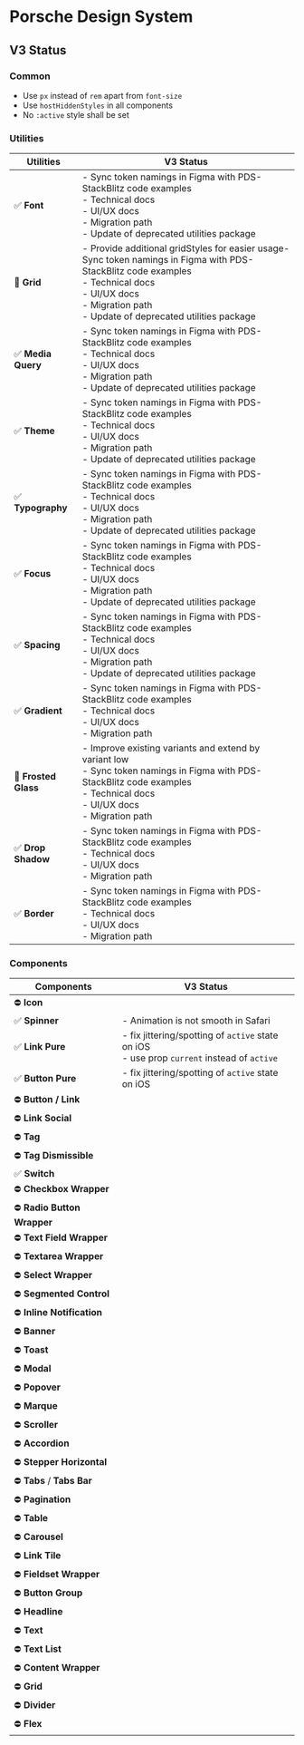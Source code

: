 # Porsche Design System

## V3 Status

### Common

- Use `px` instead of `rem` apart from `font-size`
- Use `hostHiddenStyles` in all components
- No `:active` style shall be set

### Utilities

| Utilities            | V3 Status                                                                                                                                                                                                            |
| -------------------- | -------------------------------------------------------------------------------------------------------------------------------------------------------------------------------------------------------------------- |
| ✅ **Font**          | - Sync token namings in Figma with PDS- StackBlitz code examples<br>- Technical docs<br>- UI/UX docs<br>- Migration path<br>- Update of deprecated utilities package                                                 |
| 🚧 **Grid**          | - Provide additional gridStyles for easier usage- Sync token namings in Figma with PDS- StackBlitz code examples<br>- Technical docs<br>- UI/UX docs<br>- Migration path<br>- Update of deprecated utilities package |
| ✅ **Media Query**   | - Sync token namings in Figma with PDS- StackBlitz code examples<br>- Technical docs<br>- UI/UX docs<br>- Migration path<br>- Update of deprecated utilities package                                                 |
| ✅ **Theme**         | - Sync token namings in Figma with PDS- StackBlitz code examples<br>- Technical docs<br>- UI/UX docs<br>- Migration path<br>- Update of deprecated utilities package                                                 |
| ✅ **Typography**    | - Sync token namings in Figma with PDS- StackBlitz code examples<br>- Technical docs<br>- UI/UX docs<br>- Migration path<br>- Update of deprecated utilities package                                                 |
| ✅ **Focus**         | - Sync token namings in Figma with PDS- StackBlitz code examples<br>- Technical docs<br>- UI/UX docs<br>- Migration path<br>- Update of deprecated utilities package                                                 |
| ✅ **Spacing**       | - Sync token namings in Figma with PDS- StackBlitz code examples<br>- Technical docs<br>- UI/UX docs<br>- Migration path<br>- Update of deprecated utilities package                                                 |
| ✅ **Gradient**      | - Sync token namings in Figma with PDS- StackBlitz code examples<br>- Technical docs<br>- UI/UX docs<br>- Migration path                                                                                             |
| 🚧 **Frosted Glass** | - Improve existing variants and extend by variant low<br>- Sync token namings in Figma with PDS- StackBlitz code examples<br>- Technical docs<br>- UI/UX docs<br>- Migration path                                    |
| ✅ **Drop Shadow**   | - Sync token namings in Figma with PDS- StackBlitz code examples<br>- Technical docs<br>- UI/UX docs<br>- Migration path                                                                                             |
| ✅ **Border**        | - Sync token namings in Figma with PDS- StackBlitz code examples<br>- Technical docs<br>- UI/UX docs<br>- Migration path                                                                                             |

### Components

| Components                  | V3 Status                                                                                       |
| --------------------------- | ----------------------------------------------------------------------------------------------- |
| ⛔ **Icon**                 |                                                                                                 |
| ✅ **Spinner**              | - Animation is not smooth in Safari                                                             |
| ✅ **Link Pure**            | - fix jittering/spotting of `active` state on iOS<br />- use prop `current` instead of `active` |
| ✅ **Button Pure**          | - fix jittering/spotting of `active` state on iOS                                               |
| ⛔ **Button / Link**        |                                                                                                 |
| ⛔ **Link Social**          |                                                                                                 |
| ⛔ **Tag**                  |                                                                                                 |
| ⛔ **Tag Dismissible**      |                                                                                                 |
| ✅ **Switch**               |                                                                                                 |
| ⛔ **Checkbox Wrapper**     |                                                                                                 |
| ⛔ **Radio Button Wrapper** |                                                                                                 |
| ⛔ **Text Field Wrapper**   |                                                                                                 |
| ⛔ **Textarea Wrapper**     |                                                                                                 |
| ⛔ **Select Wrapper**       |                                                                                                 |
| ⛔ **Segmented Control**    |                                                                                                 |
| ⛔ **Inline Notification**  |                                                                                                 |
| ⛔ **Banner**               |                                                                                                 |
| ⛔ **Toast**                |                                                                                                 |
| ⛔ **Modal**                |                                                                                                 |
| ⛔ **Popover**              |                                                                                                 |
| ⛔ **Marque**               |                                                                                                 |
| ⛔ **Scroller**             |                                                                                                 |
| ⛔ **Accordion**            |                                                                                                 |
| ⛔ **Stepper Horizontal**   |                                                                                                 |
| ⛔ **Tabs** / **Tabs Bar**  |                                                                                                 |
| ⛔ **Pagination**           |                                                                                                 |
| ⛔ **Table**                |                                                                                                 |
| ⛔ **Carousel**             |                                                                                                 |
| ⛔ **Link Tile**            |                                                                                                 |
| ⛔ **Fieldset Wrapper**     |                                                                                                 |
| ⛔ **Button Group**         |                                                                                                 |
| ⛔ **Headline**             |                                                                                                 |
| ⛔ **Text**                 |                                                                                                 |
| ⛔ **Text List**            |                                                                                                 |
| ⛔ **Content Wrapper**      |                                                                                                 |
| ⛔ **Grid**                 |                                                                                                 |
| ⛔ **Divider**              |                                                                                                 |
| ⛔ **Flex**                 |                                                                                                 |
